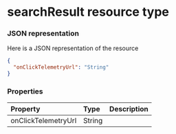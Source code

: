 # searchResult resource type



### JSON representation

Here is a JSON representation of the resource

```json
{
  "onClickTelemetryUrl": "String"
}

```
### Properties
| Property	   | Type	|Description|
|:---------------|:--------|:----------|
|onClickTelemetryUrl|String||

<!-- uuid: a4341d42-85c7-4ea4-8253-da0bfd09ce87
2015-10-09 17:14:37 UTC -->